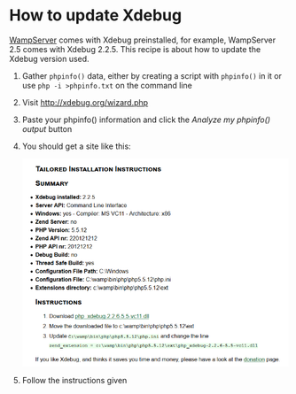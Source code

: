 # How to update Xdebug

[WampServer](http://www.wampserver.com/en/) comes with Xdebug preinstalled, for example, WampServer 2.5 comes with Xdebug 2.2.5. This recipe is about how to update the Xdebug version used.

 1. Gather `phpinfo()` data, either by creating a script with `phpinfo()` in it or use `php -i >phpinfo.txt` on the command line
 2. Visit http://xdebug.org/wizard.php
 3. Paste your phpinfo() information and click the *Analyze my phpinfo() output* button
 4. You should get a site like this:
    
    ![Xdebug wizard](./img-xdebug-wizard.png)
    
 5. Follow the instructions given